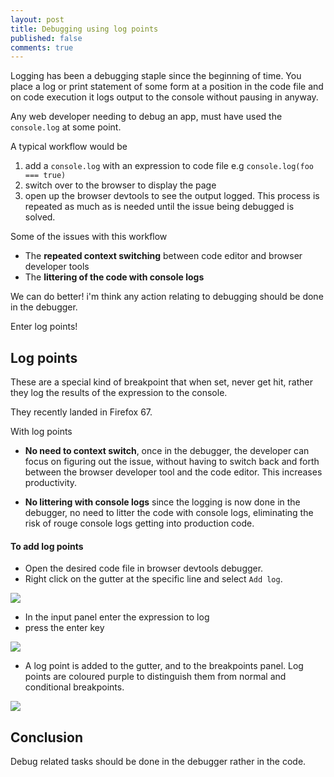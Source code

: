 ```yaml
---
layout: post
title: Debugging using log points
published: false
comments: true
---
```


Logging has been a debugging staple since the beginning of time. You place a log or print statement of
some form at a position in the code file and on code execution it logs output to the console without
pausing in anyway.

<!--more-->

Any web developer needing to debug an app, must have used  the `console.log` at some point.

A typical workflow would be

1. add a `console.log` with an expression to code file e.g `console.log(foo === true)`
2. switch over to the browser to display the page
3. open up the browser devtools to see the output logged.
   This process is repeated as much as is needed until the issue being debugged is solved.

Some of the issues with this workflow

- The **repeated context switching** between code editor and browser developer tools
- The **littering of the code with console logs**

We can do better! i'm think any action relating to debugging should be done in the debugger.

Enter log points!

## Log points

These are a special kind of breakpoint that when set, never get hit, rather they log the results of
the expression to the console.

They recently landed in Firefox 67.

With log points

- **No need to context switch**, once in the debugger, the developer can focus on figuring out the issue,
  without having to switch back and forth between the browser developer tool and the code editor. This increases productivity.

- **No littering with console logs** since the logging is now done in the debugger, no need to litter the code with
  console logs, eliminating the risk of rouge console logs getting into production code.

#### To add log points

- Open the desired code file in browser devtools debugger.
- Right click on the gutter at the specific line and select `Add log`.

![][log-points-4]

- In the input panel enter the expression to log
- press the enter key

![][log-points-2]

- A log point is added to the gutter, and to the breakpoints panel. Log points are coloured purple to distinguish them from
  normal and conditional breakpoints.

![][log-points-3]

## Conclusion

Debug related tasks should be done in the debugger rather in the code.

[log-points-4]: /assets/imgs/log-points-4.jpeg
[log-points-2]: /assets/imgs/log-points-2.jpeg
[log-points-3]: /assets/imgs/log-points-3.jpeg
